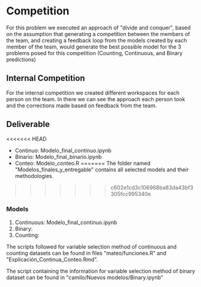 # Competition

For this problem we executed an approach of "divide and conquer", based on the assumption that generating a competition between the members of the team, and creating a feedback loop from the models created by each member of the team, would generate the best possible model for the 3 problems posed for this competition (Counting, Continuous, and Binary predictions)

## Internal Competition

For the internal competition we created different workspaces for each person on the team. In there we can see the approach each person took and the corrections made based on feedback from the team.

## Deliverable

<<<<<<< HEAD
- Continuo: Modelo_final_continuo.ipynb
- Binario: Modelo_final_binario.ipynb
- Conteo: Modelo_conteo.R
=======
The folder named "Modelos_finales_y_entregable" contains all selected models and their methodologies.
>>>>>>> c602e1cd3c106968ba83da43bf3305fcc995340e

### Models

1. Continuous: Modelo_final_continuo.ipynb
2. Binary: 
3. Counting:

The scripts followed for variable selection method of continuous and counting datasets can be found in files "mateo/funciones.R" and "Explicación_Continua_Conteo.Rmd".

The script containing the information for variable selection method of binary dataset can be found in "camilo/Nuevos modelos/Binary.ipynb"
